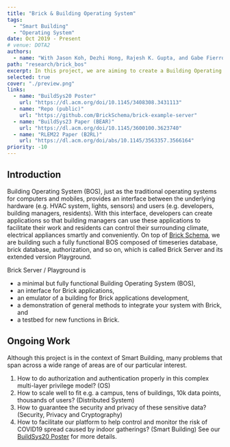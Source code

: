 ```yaml
---
title: "Brick & Building Operating System"
tags:
  - "Smart Building"
  - "Operating System"
date: Oct 2019 - Present
# venue: DOTA2
authors:
  - name: "With Jason Koh, Dezhi Hong, Rajesh K. Gupta, and Gabe Fierro."
path: "research/brick_bos"
excerpt: In this project, we are aiming to create a Building Operating System (BOS) providing an interface between the underlying building hardware (e.g. HVAC system, light, sensor) and users (e.g. developers, building managers, residents). With this interface, developers can create applications to make the life of building managers and residents easier. Paper undersubmission to ICCPS 2024.
selected: true
cover: "./preview.png"
links:
  - name: "BuildSys20 Poster"
    url: "https://dl.acm.org/doi/10.1145/3408308.3431113"
  - name: "Repo (public)"
    url: "https://github.com/BrickSchema/brick-example-server"
  - name: "BuildSys23 Paper (BEAR)"
    url: "https://dl.acm.org/doi/10.1145/3600100.3623740"
  - name: "RLEM22 Paper (B2RL)"
    url: "https://dl.acm.org/doi/abs/10.1145/3563357.3566164"
priority: -10
---
```


## Introduction

Building Operating System (BOS), just as the traditional operating systems for computers and mobiles, provides an interface between the underlying hardware (e.g. HVAC system, lights, sensors) and users (e.g. developers, building managers, residents). With this interface, developers can create applications so that building managers can use these applications to facilitate their work and residents can control their surrounding climate, electrical appliances smartly and conveniently. On top of [Brick Schema](https://brickschema.org/), we are building such a fully functional BOS composed of timeseries database, brick database, authorization, and so on, which is called Brick Server and its extended version Playground.

Brick Server / Playground is

- a minimal but fully functional Building Operating System (BOS),
- an interface for Brick applications,
- an emulator of a building for Brick applications development,
- a demonstration of general methods to integrate your system with Brick, and
- a testbed for new functions in Brick.


## Ongoing Work

Although this project is in the context of Smart Building, many problems that span across a wide range of areas are of our particular interest. 
1. How to do authorization and authentication properly in this complex multi-layer privilege model? (OS)
2. How to scale well to fit e.g. a campus, tens of buildings, 10k data points, thousands of users? (Distributed System)
3. How to guarantee the security and privacy of these sensitive data? (Security, Privacy and Cryptography)
4. How to facilitate our platform to help control and monitor the risk of COVID19 spread caused by indoor gatherings? (Smart Building) See our [BuildSys20 Poster](buildsys20postersdemos-final8.pdf) for more details.


